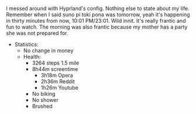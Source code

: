 I messed around with Hyprland's config. Nothing else to state about my life. Remember when I said suno pi toki pona was tomorrow, yeah it's happening in thirty minutes from now, 10:01 PM/23:01. Wild innit. It's really frantic and fun to watch. The morning was also frantic because my mother has a party she was not prepared for.
- Statistics:
	- No change in money
	- Health:
		- 3264 steps 1.5 mile
		- 8h44m screentime 
			- 3h18m Opera
			- 2h36m Reddit
			- 1h26m Youtube
		- No biking
		- No shower
		- Brushed
